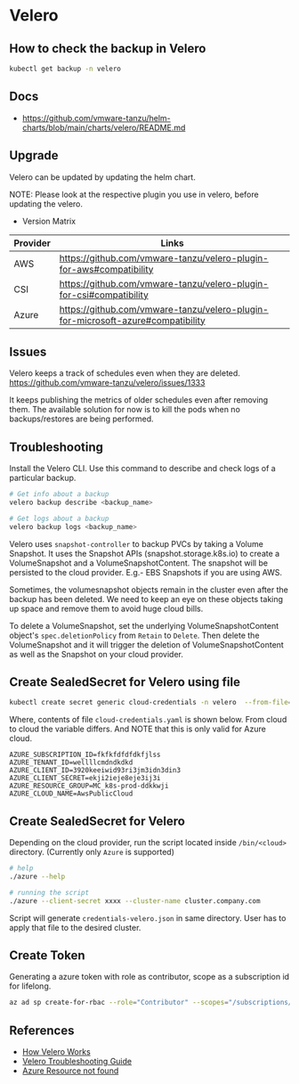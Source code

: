 # Velero

## How to check the backup in Velero

```sh
kubectl get backup -n velero
```

## Docs

* https://github.com/vmware-tanzu/helm-charts/blob/main/charts/velero/README.md

## Upgrade

Velero can be updated by updating the helm chart.

NOTE: Please look at the respective plugin you use in velero, before updating the velero.

* Version Matrix

| Provider | Links |
|--------------|-----|
| AWS | https://github.com/vmware-tanzu/velero-plugin-for-aws#compatibility |
| CSI | https://github.com/vmware-tanzu/velero-plugin-for-csi#compatibility |
| Azure | https://github.com/vmware-tanzu/velero-plugin-for-microsoft-azure#compatibility |

## Issues

Velero keeps a track of schedules even when they are deleted.
https://github.com/vmware-tanzu/velero/issues/1333

It keeps publishing the metrics of older schedules even after removing them.
The available solution for now is to kill the pods when no backups/restores are being performed.

## Troubleshooting

Install the Velero CLI.
Use this command to describe and check logs of a particular backup.

```sh
# Get info about a backup
velero backup describe <backup_name>

# Get logs about a backup
velero backup logs <backup_name>
```

Velero uses `snapshot-controller` to backup PVCs by taking a Volume Snapshot.
It uses the Snapshot APIs (snapshot.storage.k8s.io) to create a VolumeSnapshot and
a VolumeSnapshotContent. The snapshot will be persisted to the cloud provider.
E.g.- EBS Snapshots if you are using AWS.

Sometimes, the volumesnapshot objects remain in the cluster even after the backup has
been deleted. We need to keep an eye on these objects taking up space and remove them
to avoid huge cloud bills.

To delete a VolumeSnapshot, set the underlying VolumeSnapshotContent object's `spec.deletionPolicy`
from `Retain` to `Delete`. Then delete the VolumeSnapshot and it will trigger the deletion
of VolumeSnapshotContent as well as the Snapshot on your cloud provider.

## Create SealedSecret for Velero using file

```sh
kubectl create secret generic cloud-credentials -n velero  --from-file=cloud=cloud-credentials.yaml -o yaml --dry-run=client | kubeseal --controller-namespace system --controller-name sealed-secrets --format yaml > cloud.yaml
```

Where, contents of file `cloud-credentials.yaml` is shown below. From cloud to cloud the variable
differs. And NOTE that this is only valid for Azure cloud.

```text
AZURE_SUBSCRIPTION_ID=fkfkfdfdfdkfjlss
AZURE_TENANT_ID=wellllcmdndkdkd
AZURE_CLIENT_ID=3920keeiwid93ri3jm3idn3din3
AZURE_CLIENT_SECRET=ekji2ieje8eje3ij3i
AZURE_RESOURCE_GROUP=MC_k8s-prod-ddkkwji
AZURE_CLOUD_NAME=AwsPublicCloud
```

## Create SealedSecret for Velero

Depending on the cloud provider, run the script located inside `/bin/<cloud>` directory. (Currently only `Azure` is supported)

```sh
# help
./azure --help

# running the script
./azure --client-secret xxxx --cluster-name cluster.company.com
```

Script will generate `credentials-velero.json` in same directory. User has to apply that file to the desired cluster.

## Create Token

Generating a azure token with role as contributor, scope as a subscription id for lifelong.

```sh
az ad sp create-for-rbac --role="Contributor" --scopes="/subscriptions/<subscription-id>" --years 4000 --output json
```

## References

* [How Velero Works](https://velero.io/docs/v1.9/how-velero-works/)
* [Velero Troubleshooting Guide](https://velero.io/docs/v1.3.2/troubleshooting/)
* [Azure Resource not found](https://velero.io/docs/v1.3.2/troubleshooting/)
